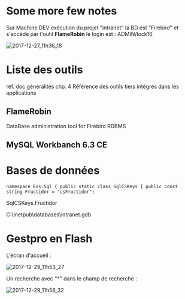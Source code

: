 # Some more few notes
Sur Machine DEV exécution du projet "intranet" la BD est "Firebird" et s'accède par l'outil **FlameRobin** le login est :
ADMIN/lock16

![2017-12-27_11h36_18](/uploads/98a2e213a6cba3c0dee2049142865aea/2017-12-27_11h36_18.png)

# Liste des outils
réf. doc généralités chp. 4 Référence des outils tiers intégrés dans les applications

## FlameRobin
DataBase administration tool for Firebird RDBMS

## MySQL Workbanch 6.3 CE

# Bases de données

`namespace Eos.Sql
{
  public static class SqlCSKeys
  {
    public const string Fructidor = "csFructidor";`


SqlCSKeys.Fructidor 

C:\inetpub\databases\intranet.gdb


# Gestpro en Flash

L'écran d'accueil :

![2017-12-29_11h53_27](/uploads/cf68057485a7797ad9fd81c990e0cdc2/2017-12-29_11h53_27.png)

Un recherche avec "*" dans le champ de recherche :

![2017-12-29_11h56_32](/uploads/a20f0d14095a17cbb866b44a6acb0cb8/2017-12-29_11h56_32.png)







